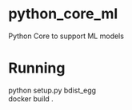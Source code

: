 # python_core_ml
Python Core to support ML models


# Running
python setup.py bdist_egg</br>
docker build .
